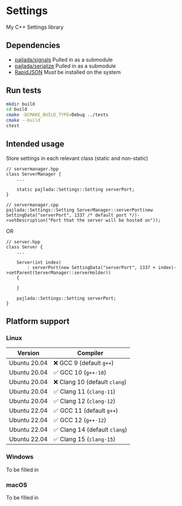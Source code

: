 # Settings

My C++ Settings library

## Dependencies

- [pajlada/signals](https://github.com/pajlada/signals)
  Pulled in as a submodule
- [pajlada/serialize](https://github.com/pajlada/serialize)
  Pulled in as a submodule
- [RapidJSON](http://rapidjson.org/)
  Must be installed on the system

## Run tests

```sh
mkdir build
cd build
cmake -DCMAKE_BUILD_TYPE=Debug ../tests
cmake --build
ctest
```

## Intended usage

Store settings in each relevant class (static and non-static)

```
// servermanager.hpp
class ServerManager {
    ...

    static pajlada::Settings::Setting serverPort;
}

// servermanager.cpp
pajlada::Settings::Setting ServerManager::serverPort(new SettingData("serverPort", 1337 /* default port */)->setDescription("Port that the server will be hosted on"));
```

OR

```
// server.hpp
class Server {
    ...

    Server(int index)
        : serverPort(new SettingData("serverPort", 1337 + index)->setParent(ServerManager::serverHolder))
    {

    }

    pajlada::Settings::Setting serverPort;
}
```

## Platform support

### Linux

| Version      | Compiler                      |
| ------------ | ----------------------------- |
| Ubuntu 20.04 | ❌ GCC 9 (default `g++`)      |
| Ubuntu 20.04 | ✅ GCC 10 (`g++-10`)          |
| Ubuntu 20.04 | ❌ Clang 10 (default `clang`) |
| Ubuntu 20.04 | ✅ Clang 11 (`clang-11`)      |
| Ubuntu 20.04 | ✅ Clang 12 (`clang-12`)      |
| Ubuntu 22.04 | ✅ GCC 11 (default `g++`)     |
| Ubuntu 22.04 | ✅ GCC 12 (`g++-12`)          |
| Ubuntu 22.04 | ✅ Clang 14 (default `clang`) |
| Ubuntu 22.04 | ✅ Clang 15 (`clang-15`)      |

### Windows

To be filled in

### macOS

To be filled in

